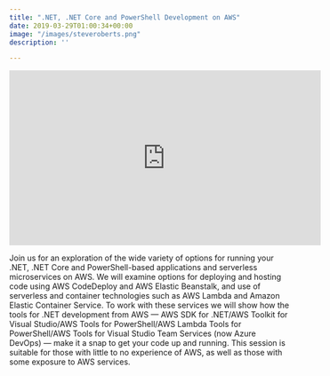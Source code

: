```yaml
---
title: ".NET, .NET Core and PowerShell Development on AWS"
date: 2019-03-29T01:00:34+00:00
image: "/images/steveroberts.png"
description: ''

---
```

<iframe width="560" height="315" src="https://www.youtube.com/embed/IgthVb5Yz-s" frameborder="0" allow="accelerometer; autoplay; clipboard-write; encrypted-media; gyroscope; picture-in-picture" allowfullscreen></iframe>

Join us for an exploration of the wide variety of options for running your .NET, .NET Core and PowerShell-based applications and serverless microservices on AWS. We will examine options for deploying and hosting code using AWS CodeDeploy and AWS Elastic Beanstalk, and use of serverless and container technologies such as AWS Lambda and Amazon Elastic Container Service. To work with these services we will show how the tools for .NET development from AWS — AWS SDK for .NET/AWS Toolkit for Visual Studio/AWS Tools for PowerShell/AWS Lambda Tools for PowerShell/AWS Tools for Visual Studio Team Services (now Azure DevOps) — make it a snap to get your code up and running. This session is suitable for those with little to no experience of AWS, as well as those with some exposure to AWS services.